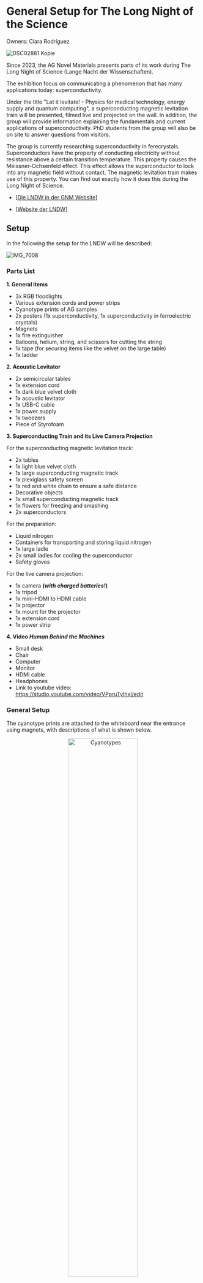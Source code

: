 # General Setup for The Long Night of the Science 

Owners: Clara Rodríguez

![DSC02881 Kopie](https://github.com/user-attachments/assets/a1603fab-1d57-4bf0-9a55-baccbcf69b4a)

Since 2023, the AG Novel Materials presents parts of its work during The Long Night of Science (Lange Nacht der Wissenschaften).
 
The exhibition focus on communicating a phenomenon that has many applications today: superconductivity.
 
Under the title "Let it levitate! - Physics for medical technology, energy supply and quantum computing", a superconducting magnetic levitation train will be presented, filmed live and projected on the wall. In addition, the group will provide information explaining the fundamentals and current applications of superconductivity. PhD students from the group will also be on site to answer questions from visitors.
 
The group is currently researching superconductivity in ferecrystals. Superconductors have the property of conducting electricity without resistance above a certain transition temperature. This property causes the Meissner-Ochsenfeld effect. This effect allows the superconductor to lock into any magnetic field without contact. The magnetic levitation train makes use of this property. You can find out exactly how it does this during the Long Night of Science.

* [[Die LNDW in der GNM Website](https://www.physik.hu-berlin.de/de/gnm/forschung_publikationen/forschungsverbunde/project-sci.com/lab-present/lndw)]

* [[Website der LNDW](https://www.langenachtderwissenschaften.de)]

## Setup

In the following the setup for the LNDW will be described:

![IMG_7008](https://github.com/user-attachments/assets/284acbb4-7619-43ea-9034-edd1cce110c7)


### Parts List 

**1. General items**
* 3x RGB floodlights
* Various extension cords and power strips
* Cyanotype prints of AG samples
* 2x posters (1x superconductivity, 1x superconductivity in ferroelectric crystals)
* Magnets
* 1x fire extinguisher
* Balloons, helium, string, and scissors for cutting the string
* 1x tape (for securing items like the velvet on the large table)
* 1x ladder

**2. Acoustic Levitator**
* 2x semicircular tables
* 1x extension cord
* 1x dark blue velvet cloth
* 1x acoustic levitator
* 1x USB-C cable
* 1x power supply
* 1x tweezers
* Piece of Styrofoam

**3. Superconducting Train and its Live Camera Projection**

For the superconducting magnetic levitation track:

* 2x tables
* 1x light blue velvet cloth
* 1x large superconducting magnetic track
* 1x plexiglass safety screen
* 1x red and white chain to ensure a safe distance
* Decorative objects
* 1x small superconducting magnetic track
* 1x flowers for freezing and smashing
* 2x superconductors

For the preparation:

* Liquid nitrogen
* Containers for transporting and storing liquid nitrogen
* 1x large ladle
* 2x small ladles for cooling the superconductor
* Safety gloves

For the live camera projection:

* 1x camera **(_with charged batteries!_)**
* 1x tripod
* 1x mini-HDMI to HDMI cable
* 1x projector
* 1x mount for the projector
* 1x extension cord
* 1x power strip

**4. Video _Human Behind the Machines_**

* Small desk
* Chair
* Computer
* Monitor
* HDMI cable
* Headphones
* Link to youtube video: https://studio.youtube.com/video/VPpruTylhxI/edit 
  
### General Setup 

The cyanotype prints are attached to the whiteboard near the entrance using magnets, with descriptions of what is shown below.

<p align="center">
<img src="https://github.com/user-attachments/assets/9bc7b85d-9709-4f33-83da-457c544d7bd2" alt="Cyanotypes" style="width:60%; height:auto;">
</p>

The posters are also attached with magnets to the two pillars directly opposite the first door. Between the two pillars, the chairs that were previously in the room and not being used will be stacked.

<p align="center">
<img src="https://github.com/user-attachments/assets/c40aaa6f-da2d-4f35-9041-27f9693ea224" alt="Poster" style="width:60%; height:auto;">
</p>

Three lights, set to produce blue light, are placed along the room. See photos:

<div style="display: flex; justify-content: center;">
  <img src="https://github.com/user-attachments/assets/0abccb61-146e-40a6-a963-ae82997accfc" alt="Light 1" style="width: 33%; height: auto; margin-right: 10px;">
  <img src="https://github.com/user-attachments/assets/3b048757-f6f9-4443-aeb5-cb301e792178" alt="Light 2" style="width: 33%; height: auto; margin-right: 10px;">
  <img src="https://github.com/user-attachments/assets/f4ad95e0-93b9-45c8-981d-f18173b446e9" alt="Light 3" style="width: 33%; height: auto;">
</div>

### Setup Superconducting Train

_**Due to the use of liquid nitrogen, windows and doors must remain open at all times during the LNDW!**_


Two tables are placed at the height of the third column, centered in the room, and covered with light blue velvet. The velvet may need to be secured to the table with tape to prevent slipping. **_Caution: Do not block the emergency exit doors to the courtyard or the two doors leading to the hallway. These are escape routes!_**


<div style="display: flex; justify-content: center;">
  <img src="https://github.com/user-attachments/assets/ff3c3d4f-474d-4cf3-b364-70b5d7ae9271" alt="Setup Train" style="width: 49%; height: auto; margin-right: 10px;">
  <img src="https://github.com/user-attachments/assets/84415d86-bdfa-4f44-b732-63ba80b67514" alt="Live Camera Setup" style="width: 49%; height: auto;">
</div>


On the tables, the large magnetic levitation track is placed with the plexiglass sheet in front of it, facing the audience. In front of the table, a red and white chain is set up to keep the audience at a safe distance from the liquid nitrogen, camera, and cables. On the chain you can tie the balloons filled with helium. 

Right next to the window, behind the third column, is a table for the scientists to prepare the experiment. There you will find the necessary safety items, as well as the liquid nitrogen and other materials such as the superconductor or the ladlers. 

On the other side of the third column is a mount that holds the projector and a lamp. They are connected to an extension cord. In front of the mount is a tripod with the camera on it. The projector and the camera are connected with a mini HDMI to HDMI cable. The camera is turned on and films the whole large superconducting magnetic train track. 


<div style="display: flex; justify-content: center;">
  <img src="https://github.com/user-attachments/assets/c1f5df3b-9f57-4a0c-8c26-310687daad25" alt="Setup Train" style="width: 33%; height: auto; margin-right: 10px;">
  <img src="https://github.com/user-attachments/assets/3fb77d75-e3a3-4fd2-98d3-aea41ddd80a7" alt="Sicherheitsequipment" style="width: 33%; height: auto; margin-right: 10px;">
  <img src="https://github.com/user-attachments/assets/f4ad95e0-93b9-45c8-981d-f18173b446e9" alt="Light" style="width: 33%; height: auto;">
</div>


Behind the large track, the small superconducting magnetic track is placed along with its padded box. Superconductors are very brittle and expensive, and if they fall on the table or floor, they could break. Therefore, when using the small track, it should always be done over the padded box.


<div style="display: flex; justify-content: center;">
  <img src="https://github.com/user-attachments/assets/72c442aa-f72e-4ca8-bc79-f5cf6e2c458d" alt="Small Setup Train" style="width: 49%; height: auto; margin-right: 10px;">
  <img src="https://github.com/user-attachments/assets/98bb3b0d-ac60-4dde-8b5e-5ca7e69eaa88" alt="Small Setup Train" style="width: 49%; height: auto;">
</div>


### Setup Acoustic Levitator

For the Acoustic Levitator, two semicircular tables are brought into the room, placed in front of the yellow chairs, and covered with the dark blue velvet. The Acoustic Levitator is placed on the table and connected via a USBc cable to a power supply connected to an extension cord. Inside the Levitator is a pair of tweezers and a small piece of Styrofoam.


<div style="display: flex; justify-content: center;">
  <img src="https://github.com/user-attachments/assets/83c0b7cb-98bb-4f9b-ae32-5f630c036031" alt="Setup Levitator" style="width: 33%; height: auto; margin-right: 10px;">
  <img src="https://github.com/user-attachments/assets/695ee10a-4cd5-4cdf-acc4-6faa299be2d3" alt="Setup Levitator" style="width: 33%; height: auto; margin-right: 10px;">
  <img src="https://github.com/user-attachments/assets/3b048757-f6f9-4443-aeb5-cb301e792178" alt="Light" style="width: 33%; height: auto;">
</div>

![DSC05172](https://github.com/user-attachments/assets/d38aace1-0a78-4495-bab3-e04db88aaa77)

### Setup Video Human Behind the Machines

_To be added by a member of the group Novel Materials!_

## Changes and Troubleshooting 

_Write here if there are any changes or if there are any problems, how they were solved!_

...

